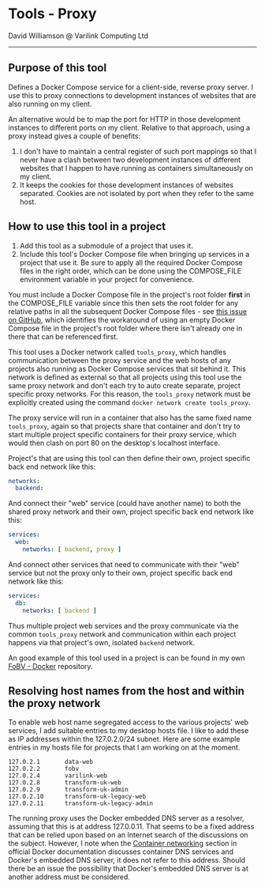# Tools - Proxy

David Williamson @ Varilink Computing Ltd

------

## Purpose of this tool

Defines a Docker Compose service for a client-side, reverse proxy server. I use this to proxy connections to development instances of websites that are also running on my client.

An alternative would be to map the port for HTTP in those development instances to different ports on my client. Relative to that approach, using a proxy instead gives a couple of benefits:

1. I don't have to maintain a central register of such port mappings so that I never have a clash between two development instances of different websites that I happen to have running as containers simultaneously on my client.
2. It keeps the cookies for those development instances of websites separated. Cookies are not isolated by port when they refer to the same host.

## How to use this tool in a project

1. Add this tool as a submodule of a project that uses it.
2. Include this tool's Docker Compose file when bringing up services in a project that use it. Be sure to apply all the required Docker Compose files in the right order, which can be done using the COMPOSE_FILE environment variable in your project for convenience.

You must include a Docker Compose file in the project's root folder **first** in the COMPOSE_FILE variable since this then sets the root folder for any relative paths in all the subsequent Docker Compose files - see [this issue on GitHub](https://github.com/docker/compose/issues/3874), which identifies the workaround of using an empty Docker Compose file in the project's root folder where there isn't already one in there that can be referenced first.

This tool uses a Docker network called `tools_proxy`, which handles communication between the proxy service and the web hosts of any projects also running as Docker Compose services that sit behind it. This network is defined as external so that all projects using this tool use the same proxy network and don't each try to auto create separate, project specific proxy networks. For this reason, the `tools_proxy` network must be explicitly created using the command `docker network create tools_proxy`.

The proxy service will run in a container that also has the same fixed name `tools_proxy`, again so that projects share that container and don't try to start multiple project specific containers for their proxy service, which would then clash on port 80 on the desktop's localhost interface.

Project's that are using this tool can then define their own, project specific back end network like this:

```yaml
networks:
  backend:
```

And connect their "web" service (could have another name) to both the shared proxy network and their own, project specific back end network like this:

```yaml
services:
  web:
    networks: [ backend, proxy ]
```

And connect other services that need to communicate with their "web" service but not the proxy only to their own, project specific back end network like this:

```yaml
services:
  db:
    networks: [ backend ]
```

Thus multiple project web services and the proxy communicate via the common `tools_proxy` network and communication within each project happens via that project's own, isolated `backend` network.

An good example of this tool used in a project is can be found in my own [FoBV - Docker](https://github.com/varilink/fobv-docker) repository.

## Resolving host names from the host and within the proxy network

To enable web host name segregated access to the various projects' web services, I add suitable entries to my desktop hosts file. I like to add these as IP addresses within the 127.0.2.0/24 subnet. Here are some example entries in my hosts file for projects that I am working on at the moment.

```
127.0.2.1       data-web
127.0.2.2       fobv
127.0.2.4       varilink-web
127.0.2.8       transform-uk-web
127.0.2.9       transform-uk-admin
127.0.2.10      transform-uk-legacy-web
127.0.2.11      transform-uk-legacy-admin
```

The running proxy uses the Docker embedded DNS server as a resolver, assuming that this is at address 127.0.0.11. That seems to be a fixed address that can be relied upon based on an Internet search of the discussions on the subject. However, I note when the [Container networking](https://docs.docker.com/config/containers/container-networking/) section in official Docker documentation discusses container DNS services and Docker's embedded DNS server, it does not refer to this address. Should there be an issue the possibility that Docker's embedded DNS server is at another address must be considered.
